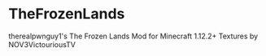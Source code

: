 # TheFrozenLands
therealpwnguy1's The Frozen Lands Mod for Minecraft 1.12.2+
Textures by NOV3VictouriousTV
